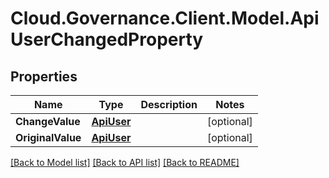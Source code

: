 # Cloud.Governance.Client.Model.ApiUserChangedProperty
## Properties

Name | Type | Description | Notes
------------ | ------------- | ------------- | -------------
**ChangeValue** | [**ApiUser**](ApiUser.md) |  | [optional] 
**OriginalValue** | [**ApiUser**](ApiUser.md) |  | [optional] 

[[Back to Model list]](../README.md#documentation-for-models) [[Back to API list]](../README.md#documentation-for-api-endpoints) [[Back to README]](../README.md)

